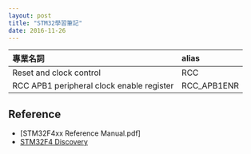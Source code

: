 ```yaml
---
layout: post
title: "STM32學習筆記"
date: 2016-11-26
---
```


|專業名詞|alias|
|:-|:-|
|Reset and clock control|RCC|
|RCC APB1 peripheral clock enable register|RCC_APB1ENR|

## Reference
 - [STM32F4xx Reference Manual.pdf]
 - [STM32F4 Discovery](https://stm32f4-discovery.net/)
